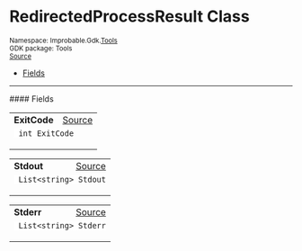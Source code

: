 
# RedirectedProcessResult Class
<sup>
Namespace: Improbable.Gdk.<a href="{{urlRoot}}/api/tools-index">Tools</a><br/>
GDK package: Tools<br/>
<a href="https://www.github.com/spatialos/gdk-for-unity/blob/88a422dc255ef1d47ee9385f226ca439f31c000b/workers/unity/Packages/io.improbable.gdk.tools/RedirectedProcess.cs/#L12">Source</a>
<style>
a code {
                    padding: 0em 0.25em!important;
}
code {
                    background-color: #ffffff!important;
}
</style>
</sup>
<nav id="pageToc" class="page-toc"><ul><li><a href="#fields">Fields</a>
</ul></nav>








</p>
<hr style="width:100%; border-top-color:#d8d8d8" />
#### Fields


</p>




<table width="100%">
    <tr>
        <td style="border-right:none"><a id="exitcode"></a><b>ExitCode</b></td>
        <td style="border-left:none; text-align:right"><a href="https://www.github.com/spatialos/gdk-for-unity/blob/88a422dc255ef1d47ee9385f226ca439f31c000b/workers/unity/Packages/io.improbable.gdk.tools/RedirectedProcess.cs/#L14">Source</a></td>
    </tr>
    <tr>
        <td colspan="2">
<code> int ExitCode</code></p>


</td>
    </tr>
</table>


<table width="100%">
    <tr>
        <td style="border-right:none"><a id="stdout"></a><b>Stdout</b></td>
        <td style="border-left:none; text-align:right"><a href="https://www.github.com/spatialos/gdk-for-unity/blob/88a422dc255ef1d47ee9385f226ca439f31c000b/workers/unity/Packages/io.improbable.gdk.tools/RedirectedProcess.cs/#L15">Source</a></td>
    </tr>
    <tr>
        <td colspan="2">
<code> List&lt;string&gt; Stdout</code></p>


</td>
    </tr>
</table>


<table width="100%">
    <tr>
        <td style="border-right:none"><a id="stderr"></a><b>Stderr</b></td>
        <td style="border-left:none; text-align:right"><a href="https://www.github.com/spatialos/gdk-for-unity/blob/88a422dc255ef1d47ee9385f226ca439f31c000b/workers/unity/Packages/io.improbable.gdk.tools/RedirectedProcess.cs/#L16">Source</a></td>
    </tr>
    <tr>
        <td colspan="2">
<code> List&lt;string&gt; Stderr</code></p>


</td>
    </tr>
</table>










